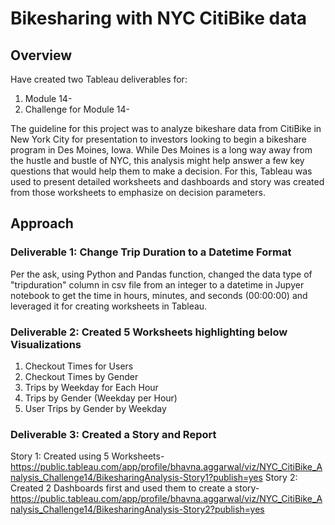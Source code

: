 # Bikesharing with NYC CitiBike data

## Overview
Have created two Tableau deliverables for:
1. Module 14- 
2. Challenge for Module 14- 

The guideline for this project was to analyze bikeshare data from CitiBike in New York City for presentation to investors looking to begin a bikeshare program in Des Moines, Iowa. While Des Moines is a long way away from the hustle and bustle of NYC, this analysis might help answer a few key questions that would help them to make a decision.
For this, Tableau was used to present detailed worksheets and dashboards and story was created from those worksheets to emphasize on decision parameters.

## Approach
### Deliverable 1: Change Trip Duration to a Datetime Format
Per the ask, using Python and Pandas function, changed the data type of "tripduration" column in csv file from an integer to a datetime in Jupyer notebook to get the time in hours, minutes, and seconds (00:00:00) and leveraged it for creating worksheets in Tableau.

### Deliverable 2: Created 5 Worksheets highlighting below Visualizations
1. Checkout Times for Users
2. Checkout Times by Gender
3. Trips by Weekday for Each Hour
4. Trips by Gender (Weekday per Hour) 
5. User Trips by Gender by Weekday 

### Deliverable 3: Created a Story and Report
Story 1: Created using 5 Worksheets- https://public.tableau.com/app/profile/bhavna.aggarwal/viz/NYC_CitiBike_Analysis_Challenge14/BikesharingAnalysis-Story1?publish=yes
Story 2: Created 2 Dashboards first and used them to create a story- https://public.tableau.com/app/profile/bhavna.aggarwal/viz/NYC_CitiBike_Analysis_Challenge14/BikesharingAnalysis-Story2?publish=yes
